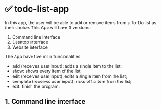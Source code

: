 # ✅ todo-list-app
In this app, the user will be able to add or remove items from a To-Do list as their choice.
This App will have 3 versions:
1. Command line interface
2. Desktop interface
3. Website interface

The App have five main funcionalities:
- add (receives user input): adds a single item to the list;
- show: shows every item of the list;
- edit (receives user input): edits a single item from the list;
- complete (receives user input): risks off a item from the list;
- exit: finish the program.
## 1. Command line interface
